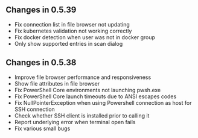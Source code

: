 ## Changes in 0.5.39
- Fix connection list in file browser not updating
- Fix kubernetes validation not working correctly
- Fix docker detection when user was not in docker group
- Only show supported entries in scan dialog

## Changes in 0.5.38
- Improve file browser performance and responsiveness
- Show file attributes in file browser
- Fix PowerShell Core environments not launching pwsh.exe
- Fix PowerShell Core launch timeouts due to ANSI escapes codes
- Fix NullPointerException when using Powershell connection as host for SSH connection
- Check whether SSH client is installed prior to calling it
- Report underlying error when terminal open fails
- Fix various small bugs